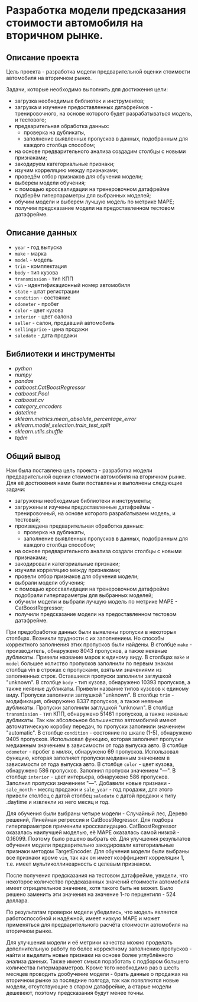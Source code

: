 # Разработка модели предсказания стоимости автомобиля на вторичном рынке.

## Описание проекта

Цель проекта - разработка модели предварительной оценки стоимости автомобиля на вторичном рынке.

Задачи, которые необходимо выполнить для достижения цели:
- загрузка необходимых библиотек и инструментов;
- загрузка и изучение предоставленных датафреймов - тренировочного, на основе которого будет разрабатываться модель, и тестового;
- предварительная обработка данных: 
    - проверка на дубликаты, 
    - заполнение выявленных пропусков в данных, подобранным для каждого столбца способом;
- на основе предварительного анализа создадим столбцы с новыми признаками;
- закодируем категориальные признаки;
- изучим корреляцию между признаками;
- проведём отбор признаков для обучения модели;
- выберем модели обучения;
- с помощью кроссвалидации на тренеровочном датафрейме подберём гиперпараметры для выбранных моделей;
- обучим модели и выберем лучшую модель по метрике MAPE;
- получим предсказание модели на предоставленном тестовом датафрейме.

## Описание данных
- `year` - год выпуска
- `make` - марка
- `model` - модель
- `trim` - комплектация
- `body` - тип кузова
- `transmission` - тип КПП
- `vin` - идентификационный номер автомобиля
- `state` - штат регистрации
- `condition` - состояние 
- `odometer` - пробег
- `color` - цвет кузова
- `interior` - цвет салона
- `seller` - салон, продавший автомобиль
- `sellingprice` - цена продажи
- `saledate` - дата продажи

## Библиотеки и инструменты

- *python*
- *numpy*
- *pandas*
- *catboost.CatBoostRegressor*
- *catboost.Pool*
- *catboost.cv*
- *category_encoders*
- *datetime*
- *sklearn.metrics.mean_absolute_percentage_error*
- *sklearn.model_selection.train_test_split*
- *sklearn.utils.shuffle*
- *tqdm*

## Общий вывод

Нам была поставлена цель проекта - разработка модели предварительной оценки стоимости автомобиля на вторичном рынке. Для её достижения нами были поставлены и выполнены следующие задачи:
- загружены необходимые библиотеки и инструменты;
- загружены и изучены предоставленные датафреймы - тренировочный, на основе которого разрабатываем модель, и тестовый;
- произведена предварительная обработка данных: 
    - проверка на дубликаты, 
    - заполнение выявленных пропусков в данных, подобранным для каждого столбца способом;
- на основе предварительного анализа создали столбцы с новыми признаками;
- закодировали категориальные признаки;
- изучили корреляцию между признаками;
- провели отбор признаков для обучения модели;
- выбрали модели обучения;
- с помощью кроссвалидации на тренеровочном датафрейме подобрали гиперпараметры для выбранных моделей;
- обучили модели и выбрали лучшую модель по метрике MAPE - CatBoostRegressor;
- получили предсказание модели на предоставленном тестовом датафрейме.

При предобработке данных были выявлены пропуски в некоторых столбцах. Возникли трудности с их заполнением. Но способы корректного заполнения этих пропусков были найдены. В столбце `make` - производитель, обнаружено 8043 пропусков, а также неявные дубликаты. Привели название марок к единому виду. В столбцах `make` и `model` большее колиство пропусков заполнили по первым знакам столбца vin в строках с пропусками, взятыми значениями из заполненных строк. Оставшиеся пропуски заполнили заглушкой "unknown". В столбце `body` - тип кузова, обнаружено 10393 пропусков, а также неявные дубликаты. Привели название типов кузовов к единому виду. Пропуски заполнили заглушкой "unknown". В столбце `trim` - модификация, обнаружено 8337 пропусков, а также неявные дубликаты. Пропуски заполнили заглушкой "unknown". В столбце `transmission` - тип КПП, обнаружено 51461 пропусков, а также неявные дубликаты. Так как абсолюьное большинство автомобилей имеют автоматическую коробку передач, то пропуски заполнили значением "automatic". В столбце `condition` - состояние по шкале (1-5), обнаружено 9405 пропусков. Использовал функцию, которая заполняет пропуски медианным значением в зависимости от года выпуска авто. В столбце `odometer` - пробег в милях, обнаружено 69 пропусков. Использовал функцию, которая заполняет пропуски медианным значением в зависимости от года выпуска авто. В столбце `color` - цвет кузова, обнаружено 586 пропусков. Заполнил пропуски значением "—". В столбце `interior` - цвет интерьера, обнаружено 586 пропусков. Заполнил пропуски значением "—". Добавили новые признаки - `sale_month` - месяц продажи и `sale_year` - год продажи, для этого привели столбец с датой столбец `saledate` с датой продажи к типу .daytime и извлекли из него месяц и год.

Для обучения были выбраны четыре модели - Случайный лес, Дерево решений, Линейная регрессия и CatBoostRegressor. Для подбора гиперпараметров применили кроссвалидацию. CatBoostRegressor оказалась наилучшей моделью, её MAPE оказалась самой низкой - 0.16099. Поэтому было решено выбрать её. Для улучшения результатов обучения модели предварительно закодировали категориальные признаки методом TargetEncoder. Для обучения модели были выбраны все признаки кроме `vin`, так как он имеет коэффициент корреляции 1, т.е. имеет мультиколлинеарность с целевым признаком.

После получения предсказания на тестовом датафрейме, увидели, что некоторое количество предсказанных значений стоимости автомобиля имеет отрицательное значение, хотя такого быть не может. Было решено заменить эти значения на значение 1-го перцентиля - 524 доллара.

По результатам проверки модели убедились, что модель является работоспособной и надёжной, имеет низкую MAPE и может применяться для предварительного расчёта стоимости автомобиля на вторичном рынке.

Для улучшения модели и её метрики качества можно проделать дополнительную работу по более корректному заполнению пропусков - найти и выделить новые признаки на основе более углублённого анализа данных. Также имеет смысл поработать с подбором большего количества гипермараметров. Кроме того необходимо раз в шесть месяцев проводить дообучение модели - брать данные о продажах на вторичном рынке за последние полгода, так как появляются новые модели, отсутствующие в старом датафрейме, а старые модели дешевеют, поэтому предсказания будут менее точны.